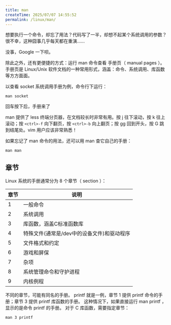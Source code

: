 ```yaml
---
title: man
createTime: 2025/07/07 14:55:52
permalink: /linux/man/
---
```



想要执行一个命令，却忘了用法？代码写了一半，却想不起某个系统调用的参数？很不幸，这种囧事几乎每天都在重演……

没事，Google 一下呗。

除此之外，还有更便捷的方式：运行 man 命令查看 手册页（ manual pages ）。 手册页是 Linux/Unix 软件文档的一种常用形式，涵盖：命令、系统调用、库函数等方方面面。

以查看 socket 系统调用手册为例，命令行下运行：

```shell
man socket
```

回车按下后，手册来了


man 提供了 less 终端分页器，在文档较长时非常有用。按 j 往下滚动，按 k 往上滚动；按 `<ctrl>-f` 向下翻页，按 `<ctrl>-b` 向上翻页；按 gg 回到开头，按 G 跳到结尾处。vim 用户应该非常熟悉！

如果忘记了 man 命令的用法，还可以用 man 查它自己的手册：

```shell
man man
```

## 章节
Linux 系统的手册通常分为 8 个章节（ section ）：

|章节| 	说明
|----|----|
|1	| 一般命令
|2	| 系统调用
|3	| 库函数，涵盖C标准函数库
|4	| 特殊文件(通常是/dev中的设备文件)和驱动程序
|5	| 文件格式和约定
|6	| 游戏和屏保
|7	| 杂项
|8	| 系统管理命令和守护进程
|9	| 内核例程


不同的章节，可能有同名的手册。 printf 就是一例，章节 1 提供 printf 命令的手册；章节 3 提供 printf 库函数的手册。 这种情况下，如果直接运行 man printf ，显示的是命令 printf 的手册。 对于 C 库函数，需要指定章节：

```shell
man 3 printf
```
